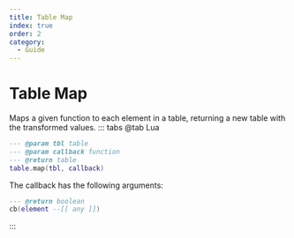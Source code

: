 ```yaml
---
title: Table Map
index: true
order: 2
category:
  - Guide
---
```


# Table Map
Maps a given function to each element in a table, returning a new table with the transformed values.
::: tabs
@tab Lua
```lua
--- @param tbl table
--- @param callback function
--- @return table
table.map(tbl, callback)
```
The callback has the following arguments:
```lua
--- @return boolean
cb(element --[[ any ]])
```
:::